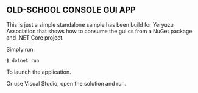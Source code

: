 ## OLD-SCHOOL CONSOLE GUI APP

This is just a simple standalone sample has been build for Yeryuzu Association that shows how to consume the gui.cs from a NuGet package and .NET Core project.

Simply run:

```
$ dotnet run
```

To launch the application.

Or use Visual Studio, open the solution and run.
